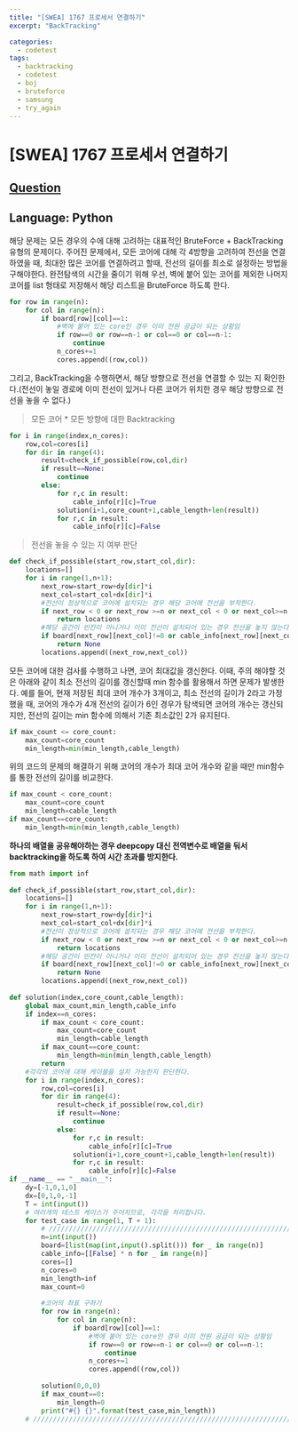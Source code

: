 ```yaml
---
title: "[SWEA] 1767 프로세서 연결하기"
excerpt: "BackTracking"

categories:
  - codetest
tags:
  - backtracking
  - codetest
  - boj
  - bruteforce
  - samsung
  - try_again
---
```

# [SWEA] 1767 프로세서 연결하기
## [Question](https://swexpertacademy.com/main/code/problem/problemDetail.do?contestProbId=AV4suNtaXFEDFAUf)
## Language: Python
 
해당 문제는 모든 경우의 수에 대해 고려하는 대표적인 BruteForce + BackTracking 유형의 문제이다. 주어진 문제에서, 모든 코어에 대해 각 4방향을 고려하여 전선을 연결하였을 때, 최대한 많은 코어를 연결하려고 할때, 전선의 길이를 최소로 설정하는 방법을 구해야한다. 완전탐색의 시간을 줄이기 위해 우선, 벽에 붙어 있는 코어를 제외한 나머지 코어를 list 형태로 저장해서 해당 리스트을 BruteForce 하도록 한다.

```python
for row in range(n):
    for col in range(n):
        if board[row][col]==1:
            #벽에 붙어 있는 core인 경우 이미 전원 공급이 되는 상황임
            if row==0 or row==n-1 or col==0 or col==n-1:
                continue
            n_cores+=1
            cores.append((row,col))
```

그리고, BackTracking을 수행하면서, 해당 방향으로 전선을 연결할 수 있는 지 확인한다.(전선이 놓일 경로에 이미 전선이 있거나 다른 코어가 위치한 경우 해당 방향으로 전선을 놓을 수 없다.)

> 모든 코어 * 모든 방향에 대한 Backtracking

```python
for i in range(index,n_cores):
    row,col=cores[i]
    for dir in range(4):
        result=check_if_possible(row,col,dir)
        if result==None:
            continue
        else:
            for r,c in result:
                cable_info[r][c]=True
            solution(i+1,core_count+1,cable_length+len(result))
            for r,c in result:
                cable_info[r][c]=False
```

> 전선을 놓을 수 있는 지 여부 판단

```python
def check_if_possible(start_row,start_col,dir):
    locations=[]
    for i in range(1,n+1):
        next_row=start_row+dy[dir]*i
        next_col=start_col+dx[dir]*i
        #전선이 정상적으로 코어에 설치되는 경우 해당 코어에 전선을 부착한다.
        if next_row < 0 or next_row >=n or next_col < 0 or next_col>=n:
            return locations
        #해당 공간이 빈칸이 아니거나 이미 전선이 설치되어 있는 경우 전선을 놓지 않는다.
        if board[next_row][next_col]!=0 or cable_info[next_row][next_col]:
            return None
        locations.append((next_row,next_col))
```

모든 코어에 대한 검사를 수행하고 나면, 코어 최대값을 갱신한다. 이때, 주의 해야할 것은 아래와 같이 최소 전선의 길이를 갱신할때 min 함수를 활용해서 하면 문제가 발생한다.
예를 들어, 현재 저장된 최대 코어 개수가 3개이고, 최소 전선의 길이가 2라고 가정했을 때, 코어의 개수가 4개 전선의 길이가 6인 경우가 탐색되면 코어의 개수는 갱신되지만, 전선의 길이는 min 함수에 의해서 기존 최소값인 2가 유지된다. 

```python
if max_count <= core_count:
    max_count=core_count
    min_length=min(min_length,cable_length)
```
위의 코드의 문제의 해결하기 위해 코어의 개수가 최대 코어 개수와 같을 때만 min함수를 통한 전선의 길이를 비교한다.

```python
if max_count < core_count:
    max_count=core_count
    min_length=cable_length
if max_count==core_count:
    min_length=min(min_length,cable_length)
```

**하나의 배열을 공유해야하는 경우 deepcopy 대신 전역변수로 배열을 둬서 backtracking을 하도록 하여 시간 초과를 방지한다.**

```python
from math import inf
 
def check_if_possible(start_row,start_col,dir):
    locations=[]
    for i in range(1,n+1):
        next_row=start_row+dy[dir]*i
        next_col=start_col+dx[dir]*i
        #전선이 정상적으로 코어에 설치되는 경우 해당 코어에 전선을 부착한다.
        if next_row < 0 or next_row >=n or next_col < 0 or next_col>=n:
            return locations
        #해당 공간이 빈칸이 아니거나 이미 전선이 설치되어 있는 경우 전선을 놓지 않는다.
        if board[next_row][next_col]!=0 or cable_info[next_row][next_col]:
            return None
        locations.append((next_row,next_col))
 
def solution(index,core_count,cable_length):
    global max_count,min_length,cable_info
    if index==n_cores:
        if max_count < core_count:
            max_count=core_count
            min_length=cable_length
        if max_count==core_count:
            min_length=min(min_length,cable_length)
        return
    #각각의 코어에 대해 케이블을 설치 가능한지 판단한다.
    for i in range(index,n_cores):
        row,col=cores[i]
        for dir in range(4):
            result=check_if_possible(row,col,dir)
            if result==None:
                continue
            else:
                for r,c in result:
                    cable_info[r][c]=True
                solution(i+1,core_count+1,cable_length+len(result))
                for r,c in result:
                    cable_info[r][c]=False
if __name__ == "__main__":
    dy=[-1,0,1,0]
    dx=[0,1,0,-1]
    T = int(input())
    # 여러개의 테스트 케이스가 주어지므로, 각각을 처리합니다.
    for test_case in range(1, T + 1):
        # ///////////////////////////////////////////////////////////////////////////////////
        n=int(input())
        board=[list(map(int,input().split())) for _ in range(n)]
        cable_info=[[False] * n for _ in range(n)]
        cores=[]
        n_cores=0
        min_length=inf
        max_count=0
         
        #코어의 좌표 구하기
        for row in range(n):
            for col in range(n):
                if board[row][col]==1:
                    #벽에 붙어 있는 core인 경우 이미 전원 공급이 되는 상황임
                    if row==0 or row==n-1 or col==0 or col==n-1:
                        continue
                    n_cores+=1
                    cores.append((row,col))
         
        solution(0,0,0)
        if max_count==0:
            min_length=0
        print("#{} {}".format(test_case,min_length))
    # ///////////////////////////////////////////////////////////////////////////////////  
```



